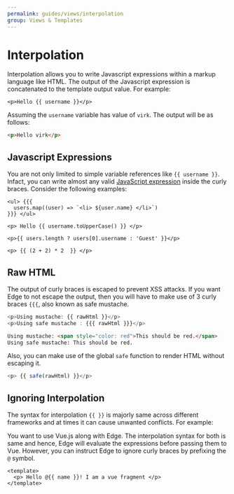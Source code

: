 ```yaml
---
permalink: guides/views/interpolation
group: Views & Templates
---
```


# Interpolation
Interpolation allows you to write Javascript expressions within a markup language like HTML. The output of the Javascript expression  is concatenated to the template output value. For example:

```edge
<p>Hello {{ username }}</p>
```

Assuming the `username` variable has value of `virk`. The output will be as follows:

```html
<p>Hello virk</p>
```

## Javascript Expressions

You are not only limited to simple variable references like `{{ username }}`. Infact, you can write almost any valid [JavaScript expression](https://developer.mozilla.org/en-US/docs/Web/JavaScript/Guide/Expressions_and_Operators#Expressions) inside the curly braces. Consider the following examples:

```edge{}{Array.Map}
<ul> {{{
  users.map((user) => `<li> ${user.name} </li>`)
}}} </ul>
```

```edge{}{Function calls}
<p> Hello {{ username.toUpperCase() }} </p>
```

```edge{}{Ternary operator}
<p>{{ users.length ? users[0].username : 'Guest' }}</p>
```

```edge{}{Arithmetic expression}
<p> {{ (2 + 2) * 2  }} </p>
```

## Raw HTML
The output of curly braces is escaped to prevent XSS attacks. If you want Edge to not escape the output, then you will have to make use of 3 curly braces `{{{`, also known as safe mustache.

```ts
<p>Using mustache: {{ rawHtml }}</p>
<p>Using safe mustache : {{{ rawHtml }}}</p>
```

```html
Using mustache: <span style="color: red">This should be red.</span>
Using safe mustache: This should be red.
```

Also, you can make use of the global `safe` function to render HTML without escaping it.

```ts
<p> {{ safe(rawHtml) }}</p>
```

## Ignoring Interpolation
The syntax for interpolation `{{ }}` is majorly same across different frameworks and at times it can cause unwanted conflicts. For example: 

You want to use Vue.js along with Edge. The interpolation syntax for both is same and hence, Edge will evaluate the expressions before passing them to Vue. However, you can instruct Edge to ignore curly braces by prefixing the `@` symbol.

```edge
<template>
  <p> Hello @{{ name }}! I am a vue fragment </p>
</template>
```
